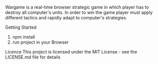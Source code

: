 Wargame is a
real-time browser strategic game in which player has to destroy all
computer's units. In order to win the game player must apply different tactics and
rapidly adapt to computer's strategies.

Getting Started
1. npm install
2. run project in your Browser

Licence
This project is licensed under the MIT License - see the LICENSE.md file for details
